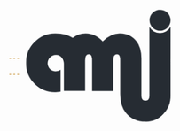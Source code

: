 ```yaml
---

---
```

<style>
body {
    display: flex;
    justify-content: center;
    align-items: center;
}
svg {
    fill: #262c33;
    stroke-width: 1;
    width: 30vw;
}
.base {
    animation: smallPulse 3.4s ease-in-out;
    animation-iteration-count:infinite;
}
.pulse {
    position: absolute;
    fill: none;
    stroke: #ff5722;
    animation: pulse 3.4s ease-in-out;
    animation-iteration-count:infinite;
}
.outer {
    position: absolute;
    fill: none;
    stroke: #ff5722;
    animation: outerPulse 3.4s ease-in-out;
    animation-iteration-count:infinite;
}
@keyframes smallPulse {
    0% {
        transform: scale(1)
    }
    50% {
        transform: scale(1.04)
    }
    100% {
        transform: scale(1)
    }
}
@keyframes pulse {
    0% {
        opacity: 0;
        transform: scale(1)
    }
    50% {
        opacity: 1;
        transform: scale(1.04)
    }
    70% {
        opacity: 0.8;
    }
    100% {
        opacity: 0;
        transform: scale(1.16)
    }
}
@keyframes outerPulse {
    0% {
        opacity: 0;
        transform: scale(1)
    }
    50% {
        opacity: 0.5;
        transform: scale(1.04)
    }
    100% {
        opacity: 0;
        transform: scale(1.24)
    }
}
</style>
<svg xmlns="http://www.w3.org/2000/svg" viewBox="-5 -5 137.49 107.62" class="base"><title>logoAsset 1</title><g id="Layer_2" data-name="Layer 2"><g id="Layer_1-2" data-name="Layer 1"><path d="M124.48,14.84a11.38,11.38,0,0,1-9.13,5.31,10.68,10.68,0,0,1-9.13-5.24V63.34h0V74.45q0,4.15-3.42,4.15t-3.47-4.15V47h0V42.2q0-9.91-4.35-15.09a18.09,18.09,0,0,0-14.65-6.64q-7.18,0-14.36,6.84-6.45-6.84-14.55-6.84A17.69,17.69,0,0,0,40.19,24.3q-6-3.82-14.8-3.82a24.53,24.53,0,0,0-18,7.37,24.41,24.41,0,0,0-7.4,18A24.4,24.4,0,0,0,7.32,63.93a25,25,0,0,0,18.31,7.23,24.12,24.12,0,0,0,4.1-.39V51.87a8.28,8.28,0,0,1-4.44,1.27,6.46,6.46,0,0,1-4.83-2,7.2,7.2,0,0,1,.2-10,6.81,6.81,0,0,1,5-2.1,6.2,6.2,0,0,1,5.05,2.29,8.86,8.86,0,0,1,1.84,5.11v23.6h18.3V46.25c0-.37,0-.72,0-1.08V43.91q0-5.42,3-5.42a2.43,2.43,0,0,1,2.32,1.17,9.35,9.35,0,0,1,.66,4.2V70.13H75.06V43.91q0-5.42,3.08-5.42a2.38,2.38,0,0,1,2.29,1.17,9.68,9.68,0,0,1,.63,4.2V70.13h0v2.51q0,10.5,4.93,16.41,6.35,7.57,16.75,7.57a20.63,20.63,0,0,0,15.43-6.52,22.14,22.14,0,0,0,6.3-16V47h0Z"/><path d="M115.42,18.15a9.06,9.06,0,1,0-9.07-9.07A9.07,9.07,0,0,0,115.42,18.15Z"/></g></g></svg>
<svg xmlns="http://www.w3.org/2000/svg" viewBox="-5 -5 137.49 107.62" class="pulse"><title>logoAsset 1</title><g id="Layer_2" data-name="Layer 2"><g id="Layer_1-2" data-name="Layer 1"><path d="M124.48,14.84a11.38,11.38,0,0,1-9.13,5.31,10.68,10.68,0,0,1-9.13-5.24V63.34h0V74.45q0,4.15-3.42,4.15t-3.47-4.15V47h0V42.2q0-9.91-4.35-15.09a18.09,18.09,0,0,0-14.65-6.64q-7.18,0-14.36,6.84-6.45-6.84-14.55-6.84A17.69,17.69,0,0,0,40.19,24.3q-6-3.82-14.8-3.82a24.53,24.53,0,0,0-18,7.37,24.41,24.41,0,0,0-7.4,18A24.4,24.4,0,0,0,7.32,63.93a25,25,0,0,0,18.31,7.23,24.12,24.12,0,0,0,4.1-.39V51.87a8.28,8.28,0,0,1-4.44,1.27,6.46,6.46,0,0,1-4.83-2,7.2,7.2,0,0,1,.2-10,6.81,6.81,0,0,1,5-2.1,6.2,6.2,0,0,1,5.05,2.29,8.86,8.86,0,0,1,1.84,5.11v23.6h18.3V46.25c0-.37,0-.72,0-1.08V43.91q0-5.42,3-5.42a2.43,2.43,0,0,1,2.32,1.17,9.35,9.35,0,0,1,.66,4.2V70.13H75.06V43.91q0-5.42,3.08-5.42a2.38,2.38,0,0,1,2.29,1.17,9.68,9.68,0,0,1,.63,4.2V70.13h0v2.51q0,10.5,4.93,16.41,6.35,7.57,16.75,7.57a20.63,20.63,0,0,0,15.43-6.52,22.14,22.14,0,0,0,6.3-16V47h0Z"/><path d="M115.42,18.15a9.06,9.06,0,1,0-9.07-9.07A9.07,9.07,0,0,0,115.42,18.15Z"/></g></g></svg>
<svg xmlns="http://www.w3.org/2000/svg" viewBox="-5 -5 137.49 107.62" class="outer"><title>logoAsset 1</title><g id="Layer_2" data-name="Layer 2"><g id="Layer_1-2" data-name="Layer 1"><path d="M124.48,14.84a11.38,11.38,0,0,1-9.13,5.31,10.68,10.68,0,0,1-9.13-5.24V63.34h0V74.45q0,4.15-3.42,4.15t-3.47-4.15V47h0V42.2q0-9.91-4.35-15.09a18.09,18.09,0,0,0-14.65-6.64q-7.18,0-14.36,6.84-6.45-6.84-14.55-6.84A17.69,17.69,0,0,0,40.19,24.3q-6-3.82-14.8-3.82a24.53,24.53,0,0,0-18,7.37,24.41,24.41,0,0,0-7.4,18A24.4,24.4,0,0,0,7.32,63.93a25,25,0,0,0,18.31,7.23,24.12,24.12,0,0,0,4.1-.39V51.87a8.28,8.28,0,0,1-4.44,1.27,6.46,6.46,0,0,1-4.83-2,7.2,7.2,0,0,1,.2-10,6.81,6.81,0,0,1,5-2.1,6.2,6.2,0,0,1,5.05,2.29,8.86,8.86,0,0,1,1.84,5.11v23.6h18.3V46.25c0-.37,0-.72,0-1.08V43.91q0-5.42,3-5.42a2.43,2.43,0,0,1,2.32,1.17,9.35,9.35,0,0,1,.66,4.2V70.13H75.06V43.91q0-5.42,3.08-5.42a2.38,2.38,0,0,1,2.29,1.17,9.68,9.68,0,0,1,.63,4.2V70.13h0v2.51q0,10.5,4.93,16.41,6.35,7.57,16.75,7.57a20.63,20.63,0,0,0,15.43-6.52,22.14,22.14,0,0,0,6.3-16V47h0Z"/><path d="M115.42,18.15a9.06,9.06,0,1,0-9.07-9.07A9.07,9.07,0,0,0,115.42,18.15Z"/></g></g></svg>